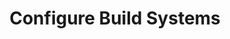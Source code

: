 ---
sidebar_position: 3
title: "Configure Build Systems"
sidebar_label: "Configure Build Systems"
description: "Establish build automation in Debian systems - setup build systems, configure compilation workflows, manage build processes, and optimize development pipelines."
keywords:
  - "debian build systems"
  - "build automation"
  - "compilation workflows"
  - "build processes"
  - "development pipelines"
tags:
  - debian
  - build-systems
  - build-automation
  - compilation-workflows
  - development-pipelines
slug: /linux/debian/software/development-tools/configure-build-systems
---
